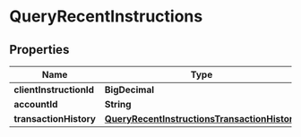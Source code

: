 

# QueryRecentInstructions


## Properties

| Name | Type | Description | Notes |
|------------ | ------------- | ------------- | -------------|
|**clientInstructionId** | **BigDecimal** |  |  |
|**accountId** | **String** |  |  |
|**transactionHistory** | [**QueryRecentInstructionsTransactionHistory**](QueryRecentInstructionsTransactionHistory.md) |  |  |



